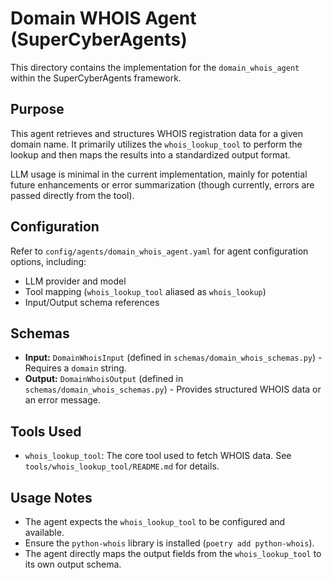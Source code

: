 # Domain WHOIS Agent (SuperCyberAgents)

This directory contains the implementation for the `domain_whois_agent` within the SuperCyberAgents framework.

## Purpose

This agent retrieves and structures WHOIS registration data for a given domain name. It primarily utilizes the `whois_lookup_tool` to perform the lookup and then maps the results into a standardized output format.

LLM usage is minimal in the current implementation, mainly for potential future enhancements or error summarization (though currently, errors are passed directly from the tool).

## Configuration

Refer to `config/agents/domain_whois_agent.yaml` for agent configuration options, including:
- LLM provider and model
- Tool mapping (`whois_lookup_tool` aliased as `whois_lookup`)
- Input/Output schema references

## Schemas

- **Input:** `DomainWhoisInput` (defined in `schemas/domain_whois_schemas.py`) - Requires a `domain` string.
- **Output:** `DomainWhoisOutput` (defined in `schemas/domain_whois_schemas.py`) - Provides structured WHOIS data or an error message.

## Tools Used

- `whois_lookup_tool`: The core tool used to fetch WHOIS data. See `tools/whois_lookup_tool/README.md` for details.

## Usage Notes

- The agent expects the `whois_lookup_tool` to be configured and available.
- Ensure the `python-whois` library is installed (`poetry add python-whois`).
- The agent directly maps the output fields from the `whois_lookup_tool` to its own output schema. 